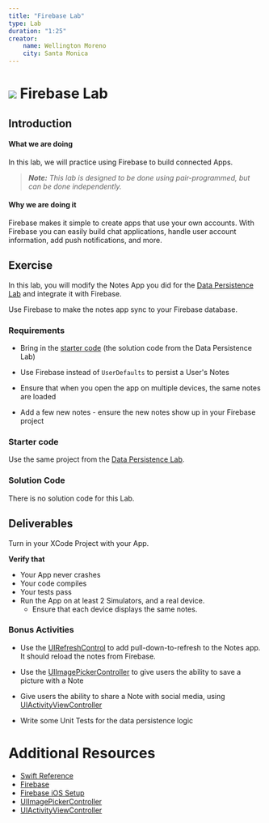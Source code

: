 ```yaml
---
title: "Firebase Lab"
type: Lab
duration: "1:25"
creator:
    name: Wellington Moreno
    city: Santa Monica
---
```


# ![](https://ga-dash.s3.amazonaws.com/production/assets/logo-9f88ae6c9c3871690e33280fcf557f33.png) Firebase Lab

## Introduction

#### What we are doing

In this lab, we will practice using Firebase to build connected Apps.

> ***Note:*** _This lab is designed to be done using pair-programmed, but can be done independently._


#### Why we are doing it

Firebase makes it simple to create apps that use your own accounts. With Firebase you can easily
build chat applications, handle user account information, add push notifications, and more.


## Exercise

In this lab, you will modify the Notes App you did for the [Data Persistence Lab](https://github.com/generalassembly-studio/iOSI-course-materials/tree/master/curriculum/04-schedule-and-supplies/week-05/baseline-materials/data-persistence-lab) and integrate it with Firebase.

Use Firebase to make the notes app sync to your Firebase database.


### Requirements

+ Bring in the [starter code](starter-code) (the solution code from the Data Persistence Lab)

+ Use Firebase instead of `UserDefaults` to persist a User's Notes

+ Ensure that when you open the app on multiple devices, the same notes are loaded

+ Add a few new notes - ensure the new notes show up in your Firebase project

### Starter code

Use the same project from the [Data Persistence Lab](https://github.com/generalassembly-studio/iOSI-course-materials/tree/master/curriculum/04-schedule-and-supplies/week-05/baseline-materials/data-persistence-lab).

### Solution Code

There is no solution code for this Lab.

## Deliverables

Turn in your XCode Project with your App.

**Verify that**

+ Your App never crashes
+ Your code compiles
+ Your tests pass
+ Run the App on at least 2 Simulators, and a real device.
    + Ensure that each device displays the same notes.

### Bonus Activities

+ Use the [UIRefreshControl](http://stackoverflow.com/a/24476087/474048) to add pull-down-to-refresh to the Notes app. It should reload the notes from Firebase.

+ Use the [UIImagePickerController](https://developer.apple.com/library/ios/documentation/UIKit/Reference/UIImagePickerController_Class/) to give users the ability to save a picture with a Note

+ Give users the ability to share a Note with social media, using [UIActivityViewController](http://nshipster.com/uiactivityviewcontroller/)

+ Write some Unit Tests for the data persistence logic

# Additional Resources

+ [Swift Reference](https://developer.apple.com/library/ios/documentation/Swift/Conceptual/Swift_Programming_Language/GuidedTour.html#//apple_ref/doc/uid/TP40014097-CH2-ID1)
+ [Firebase](https://firebase.google.com/)
+ [Firebase iOS Setup](https://firebase.google.com/docs/ios/setup)
+ [UIImagePickerController](https://developer.apple.com/library/ios/documentation/UIKit/Reference/UIImagePickerController_Class/)
+ [UIActivityViewController](http://nshipster.com/uiactivityviewcontroller/)
